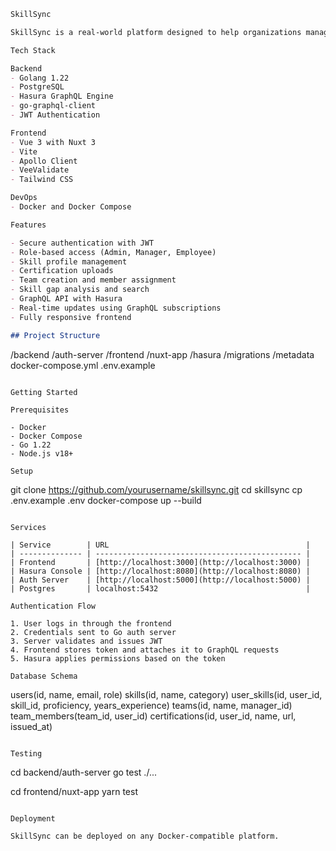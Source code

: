 ```markdown
SkillSync

SkillSync is a real-world platform designed to help organizations manage, assess, and visualize employee skills, certifications, and team readiness. It enables team leads and HR managers to identify gaps, build efficient teams, and make informed staffing decisions.

Tech Stack

Backend
- Golang 1.22
- PostgreSQL
- Hasura GraphQL Engine
- go-graphql-client
- JWT Authentication

Frontend
- Vue 3 with Nuxt 3
- Vite
- Apollo Client
- VeeValidate
- Tailwind CSS

DevOps
- Docker and Docker Compose

Features

- Secure authentication with JWT
- Role-based access (Admin, Manager, Employee)
- Skill profile management
- Certification uploads
- Team creation and member assignment
- Skill gap analysis and search
- GraphQL API with Hasura
- Real-time updates using GraphQL subscriptions
- Fully responsive frontend

## Project Structure

```

/backend
/auth-server
/frontend
/nuxt-app
/hasura
/migrations
/metadata
docker-compose.yml
.env.example

```

Getting Started

Prerequisites

- Docker
- Docker Compose
- Go 1.22
- Node.js v18+

Setup

```
git clone https://github.com/yourusername/skillsync.git
cd skillsync
cp .env.example .env
docker-compose up --build
```

Services

| Service        | URL                                            |
| -------------- | ---------------------------------------------- |
| Frontend       | [http://localhost:3000](http://localhost:3000) |
| Hasura Console | [http://localhost:8080](http://localhost:8080) |
| Auth Server    | [http://localhost:5000](http://localhost:5000) |
| Postgres       | localhost:5432                                 |

Authentication Flow

1. User logs in through the frontend
2. Credentials sent to Go auth server
3. Server validates and issues JWT
4. Frontend stores token and attaches it to GraphQL requests
5. Hasura applies permissions based on the token

Database Schema

```
users(id, name, email, role)
skills(id, name, category)
user_skills(id, user_id, skill_id, proficiency, years_experience)
teams(id, name, manager_id)
team_members(team_id, user_id)
certifications(id, user_id, name, url, issued_at)
```

Testing

```
cd backend/auth-server
go test ./...

cd frontend/nuxt-app
yarn test
```

Deployment

SkillSync can be deployed on any Docker-compatible platform.


